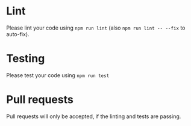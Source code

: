 Lint
====
Please lint your code using `npm run lint` (also `npm run lint -- --fix` to auto-fix).

Testing
=======
Please test your code using `npm run test`

Pull requests
=============
Pull requests will only be accepted, if the linting and tests are passing.